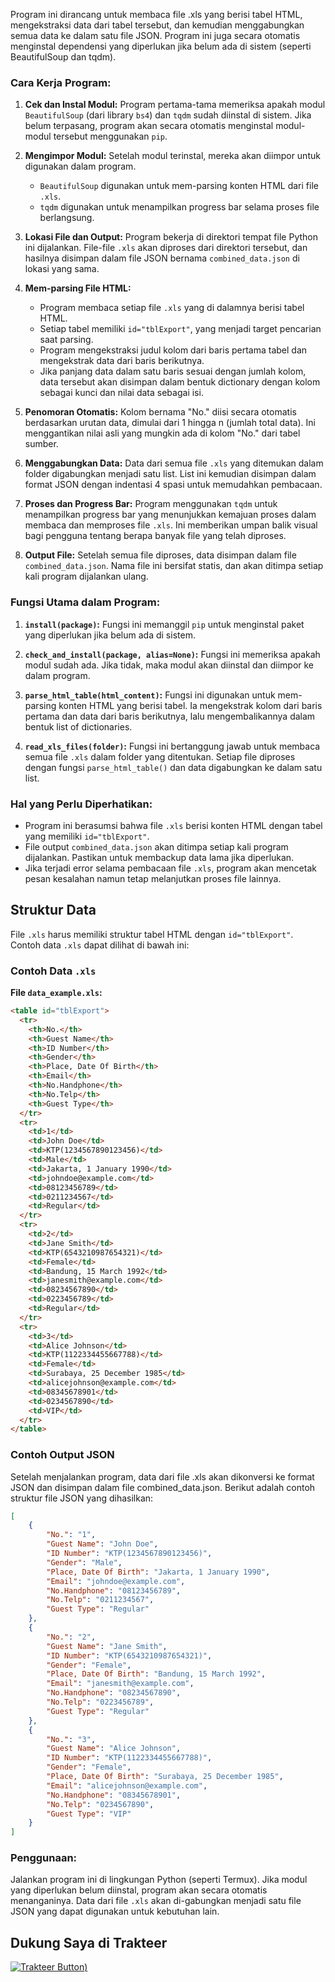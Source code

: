 Program ini dirancang untuk membaca file .xls yang berisi tabel HTML, mengekstraksi data dari tabel tersebut, dan kemudian menggabungkan semua data ke dalam satu file JSON. Program ini juga secara otomatis menginstal dependensi yang diperlukan jika belum ada di sistem (seperti BeautifulSoup dan tqdm).

### Cara Kerja Program:

1. **Cek dan Instal Modul:**
   Program pertama-tama memeriksa apakah modul `BeautifulSoup` (dari library `bs4`) dan `tqdm` sudah diinstal di sistem. Jika belum terpasang, program akan secara otomatis menginstal modul-modul tersebut menggunakan `pip`.

2. **Mengimpor Modul:**
   Setelah modul terinstal, mereka akan diimpor untuk digunakan dalam program. 
   - `BeautifulSoup` digunakan untuk mem-parsing konten HTML dari file `.xls`.
   - `tqdm` digunakan untuk menampilkan progress bar selama proses file berlangsung.

3. **Lokasi File dan Output:**
   Program bekerja di direktori tempat file Python ini dijalankan. File-file `.xls` akan diproses dari direktori tersebut, dan hasilnya disimpan dalam file JSON bernama `combined_data.json` di lokasi yang sama.

4. **Mem-parsing File HTML:**
   - Program membaca setiap file `.xls` yang di dalamnya berisi tabel HTML.
   - Setiap tabel memiliki `id="tblExport"`, yang menjadi target pencarian saat parsing. 
   - Program mengekstraksi judul kolom dari baris pertama tabel dan mengekstrak data dari baris berikutnya.
   - Jika panjang data dalam satu baris sesuai dengan jumlah kolom, data tersebut akan disimpan dalam bentuk dictionary dengan kolom sebagai kunci dan nilai data sebagai isi.

5. **Penomoran Otomatis:**
   Kolom bernama "No." diisi secara otomatis berdasarkan urutan data, dimulai dari 1 hingga n (jumlah total data). Ini menggantikan nilai asli yang mungkin ada di kolom "No." dari tabel sumber.

6. **Menggabungkan Data:**
   Data dari semua file `.xls` yang ditemukan dalam folder digabungkan menjadi satu list. List ini kemudian disimpan dalam format JSON dengan indentasi 4 spasi untuk memudahkan pembacaan.

7. **Proses dan Progress Bar:**
   Program menggunakan `tqdm` untuk menampilkan progress bar yang menunjukkan kemajuan proses dalam membaca dan memproses file `.xls`. Ini memberikan umpan balik visual bagi pengguna tentang berapa banyak file yang telah diproses.

8. **Output File:**
   Setelah semua file diproses, data disimpan dalam file `combined_data.json`. Nama file ini bersifat statis, dan akan ditimpa setiap kali program dijalankan ulang.

### Fungsi Utama dalam Program:

1. **`install(package)`:**
   Fungsi ini memanggil `pip` untuk menginstal paket yang diperlukan jika belum ada di sistem.

2. **`check_and_install(package, alias=None)`:**
   Fungsi ini memeriksa apakah modul sudah ada. Jika tidak, maka modul akan diinstal dan diimpor ke dalam program.

3. **`parse_html_table(html_content)`:**
   Fungsi ini digunakan untuk mem-parsing konten HTML yang berisi tabel. Ia mengekstrak kolom dari baris pertama dan data dari baris berikutnya, lalu mengembalikannya dalam bentuk list of dictionaries.

4. **`read_xls_files(folder)`:**
   Fungsi ini bertanggung jawab untuk membaca semua file `.xls` dalam folder yang ditentukan. Setiap file diproses dengan fungsi `parse_html_table()` dan data digabungkan ke dalam satu list.

### Hal yang Perlu Diperhatikan:

- Program ini berasumsi bahwa file `.xls` berisi konten HTML dengan tabel yang memiliki `id="tblExport"`.
- File output `combined_data.json` akan ditimpa setiap kali program dijalankan. Pastikan untuk membackup data lama jika diperlukan.
- Jika terjadi error selama pembacaan file `.xls`, program akan mencetak pesan kesalahan namun tetap melanjutkan proses file lainnya.

## Struktur Data

File `.xls` harus memiliki struktur tabel HTML dengan `id="tblExport"`. Contoh data `.xls` dapat dilihat di bawah ini:

### Contoh Data `.xls`

**File `data_example.xls`:**

```html
<table id="tblExport">
  <tr>
    <th>No.</th>
    <th>Guest Name</th>
    <th>ID Number</th>
    <th>Gender</th>
    <th>Place, Date Of Birth</th>
    <th>Email</th>
    <th>No.Handphone</th>
    <th>No.Telp</th>
    <th>Guest Type</th>
  </tr>
  <tr>
    <td>1</td>
    <td>John Doe</td>
    <td>KTP(1234567890123456)</td>
    <td>Male</td>
    <td>Jakarta, 1 January 1990</td>
    <td>johndoe@example.com</td>
    <td>08123456789</td>
    <td>0211234567</td>
    <td>Regular</td>
  </tr>
  <tr>
    <td>2</td>
    <td>Jane Smith</td>
    <td>KTP(6543210987654321)</td>
    <td>Female</td>
    <td>Bandung, 15 March 1992</td>
    <td>janesmith@example.com</td>
    <td>08234567890</td>
    <td>0223456789</td>
    <td>Regular</td>
  </tr>
  <tr>
    <td>3</td>
    <td>Alice Johnson</td>
    <td>KTP(1122334455667788)</td>
    <td>Female</td>
    <td>Surabaya, 25 December 1985</td>
    <td>alicejohnson@example.com</td>
    <td>08345678901</td>
    <td>0234567890</td>
    <td>VIP</td>
  </tr>
</table>
```
### Contoh Output JSON
Setelah menjalankan program, data dari file .xls akan dikonversi ke format JSON dan disimpan dalam file combined_data.json. Berikut adalah contoh struktur file JSON yang dihasilkan:

```json
[
    {
        "No.": "1",
        "Guest Name": "John Doe",
        "ID Number": "KTP(1234567890123456)",
        "Gender": "Male",
        "Place, Date Of Birth": "Jakarta, 1 January 1990",
        "Email": "johndoe@example.com",
        "No.Handphone": "08123456789",
        "No.Telp": "0211234567",
        "Guest Type": "Regular"
    },
    {
        "No.": "2",
        "Guest Name": "Jane Smith",
        "ID Number": "KTP(6543210987654321)",
        "Gender": "Female",
        "Place, Date Of Birth": "Bandung, 15 March 1992",
        "Email": "janesmith@example.com",
        "No.Handphone": "08234567890",
        "No.Telp": "0223456789",
        "Guest Type": "Regular"
    },
    {
        "No.": "3",
        "Guest Name": "Alice Johnson",
        "ID Number": "KTP(1122334455667788)",
        "Gender": "Female",
        "Place, Date Of Birth": "Surabaya, 25 December 1985",
        "Email": "alicejohnson@example.com",
        "No.Handphone": "08345678901",
        "No.Telp": "0234567890",
        "Guest Type": "VIP"
    }
]

```
### Penggunaan:
Jalankan program ini di lingkungan Python (seperti Termux). Jika modul yang diperlukan belum diinstal, program akan secara otomatis menanganinya. Data dari file `.xls` akan di-gabungkan menjadi satu file JSON yang dapat digunakan untuk kebutuhan lain.

## Dukung Saya di Trakteer

[![Trakteer Button](https://cdn-icons-png.flaticon.com/512/6098/6098529.png))](https://trakteer.id/deni_gentar_candana/tip?open=true)

